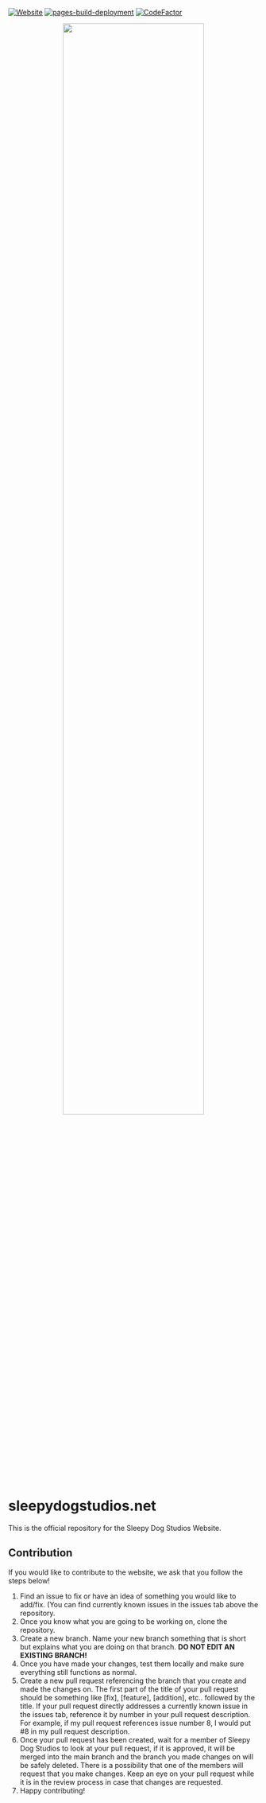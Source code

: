 [![Website](https://img.shields.io/website?down_color=red&down_message=offline&up_color=brightgreen&up_message=online&url=https%3A%2F%2Fwww.sleepydogstudios.net)](https://www.sleepydogstudios.net/)
[![pages-build-deployment](https://github.com/Sleepy-Dog-Studios/sleepydogstudios.net/actions/workflows/pages/pages-build-deployment/badge.svg)](https://github.com/Sleepy-Dog-Studios/sleepydogstudios.net/actions/workflows/pages/pages-build-deployment)
[![CodeFactor](https://www.codefactor.io/repository/github/sleepy-dog-studios/sleepydogstudios.net/badge)](https://www.codefactor.io/repository/github/sleepy-dog-studios/sleepydogstudios.net)

<p align="center">
  <img src="https://user-images.githubusercontent.com/48571264/215572440-85489a6c-fe3c-410b-baaa-6d264d5abb3a.jpg" style="display: block; margin-left: auto; margin-right: auto; width: 75%; height: 75%; border-radius: 25px;">
</p>

# sleepydogstudios.net
This is the official repository for the Sleepy Dog Studios Website.


## Contribution
If you would like to contribute to the website, we ask that you follow the steps below!

1. Find an issue to fix or have an idea of something you would like to add/fix. (You can find currently known issues in the issues tab above the repository.
2. Once you know what you are going to be working on, clone the repository.
3. Create a new branch. Name your new branch something that is short but explains what you are doing on that branch. **DO NOT EDIT AN EXISTING BRANCH!**
4. Once you have made your changes, test them locally and make sure everything still functions as normal.
5. Create a new pull request referencing the branch that you create and made the changes on. The first part of the title of your pull request should be something like [fix], [feature], [addition], etc.. followed by the title. If your pull request directly addresses a currently known issue in the issues tab, reference it by number in your pull request description. For example, if my pull request references issue number 8, I would put #8 in my pull request description.
6. Once your pull request has been created, wait for a member of Sleepy Dog Studios to look at your pull request, if it is approved, it will be merged into the main branch and the branch you made changes on will be safely deleted. There is a possibility that one of the members will request that you make changes. Keep an eye on your pull request while it is in the review process in case that changes are requested.
7. Happy contributing!
